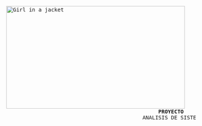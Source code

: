 <!DOCTYPE html>
<html>
<body>
<pre>
<img src="https://www.queestudiar.org/wp-content/uploads/2017/10/software-750x350.jpg" alt="Girl in a jacket" width="475" height="275">
                                                <b>PROYECTO</b>
                                           ANALISIS DE SISTEMAS II


</pre>


</body>
</html>
